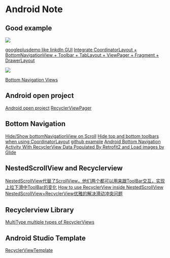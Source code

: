 Android Note
=======


Good example
----------

![](https://miro.medium.com/max/270/1*GAYx17bxmMVODkpveipEmA.gif)

[googleplusdemo like linkdln GUI](https://github.com/TonyTangAndroid/GooglePlusDemo)
[Integrate CoordinatorLayout + BottomNavigationView + Toolbar + TabLayout + ViewPager + Fragment + DrawerLayout](https://medium.com/@tonythompsoncmu/integrate-coordinatorlayout-bottomnavigationview-toolbar-tablayout-viewpager-fragment-e4268e83b475)

![](https://camo.githubusercontent.com/04574b760fa41cc2fb92321c0fd9480e7eb580b5/68747470733a2f2f696d6775722e636f6d2f4d4e34737a4f362e706e67)

[Bottom Navigation Views](https://github.com/codepath/android_guides/wiki/Bottom-Navigation-Views)

Android open project
----------

[Android open project](https://github.com/Trinea/android-open-project)
[RecyclerViewPager](https://github.com/lsjwzh/RecyclerViewPager)


Bottom Navigation 
----------
[Hide/Show bottomNavigationView on Scroll](https://stackoverflow.com/questions/44777869/hide-show-bottomnavigationview-on-scroll/44779186#44779186)
[Hide top and bottom toolbars when using CoordinatorLayout](https://stackoverflow.com/questions/39718242/hide-top-and-bottom-toolbars-when-using-coordinatorlayout)
[github example](https://github.com/rifanalam/retrofit-recycler-view)
[Android Bottom Navigation Activity With RecyclerView Data Populated By Retrofit2 and Load images by Glide](http://androidboss.info/2017/05/25/android-bottom-navigation-activity-with-recyclerview-data-populated-by-retrofit2-and-load-images-by-glide/)


NestedScrollView and Recyclerview 
----------

[NestedScrollView代替了ScrollView，他们两个都可以用来跟ToolBar交互，实现上拉下滑中ToolBar的变化](https://blog.csdn.net/wolfking0608/article/details/78758956)
[How to use RecyclerView inside NestedScrollView](https://stackoverflow.com/questions/31000081/how-to-use-recyclerview-inside-nestedscrollview)
[NestedScrollView+RecyclerView优雅的解决滑动冲突问题](https://www.jianshu.com/p/791c0a4acc1c)


Recyclerview Library
----------

[MultiType multiple types of RecyclerViews](https://github.com/drakeet/MultiType)


Android Studio Template
----------

[RecyclerViewTemplate](https://github.com/TakeoffAndroid/RecyclerViewTemplate?source=post_page-----a8b6d4925f3f----------------------)


